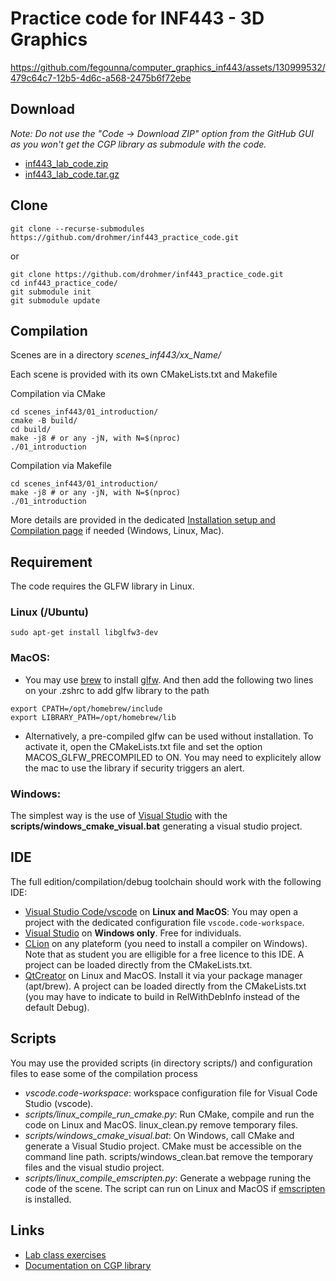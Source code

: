 # Practice code for INF443 - 3D Graphics



https://github.com/fegounna/computer_graphics_inf443/assets/130999532/479c64c7-12b5-4d6c-a568-2475b6f72ebe




## Download

_Note: Do not use the "Code -> Download ZIP" option from the GitHub GUI as you won't get the CGP library as submodule with the code._

* [inf443_lab_code.zip](https://imagecomputing.net/course/2023_2024/inf443/lab_code/inf443_lab_code.zip)
* [inf443_lab_code.tar.gz](https://imagecomputing.net/course/2023_2024/inf443/lab_code/inf443_lab_code.tar.gz)

## Clone

```
git clone --recurse-submodules https://github.com/drohmer/inf443_practice_code.git
```

or

```
git clone https://github.com/drohmer/inf443_practice_code.git
cd inf443_practice_code/
git submodule init
git submodule update
```




## Compilation

Scenes are in a directory _scenes_inf443/xx_Name/_

Each scene is provided with its own CMakeLists.txt and Makefile

Compilation via CMake
```
cd scenes_inf443/01_introduction/
cmake -B build/
cd build/
make -j8 # or any -jN, with N=$(nproc)
./01_introduction
```

Compilation via Makefile
```
cd scenes_inf443/01_introduction/
make -j8 # or any -jN, with N=$(nproc)
./01_introduction
```

More details are provided in the dedicated [Installation setup and Compilation page](https://imagecomputing.net/cgp/compilation) if needed (Windows, Linux, Mac).

## Requirement

The code requires the GLFW library in Linux.

### Linux (/Ubuntu)

```
sudo apt-get install libglfw3-dev
```

### MacOS:

* You may use [brew](https://brew.sh/) to install [glfw](https://formulae.brew.sh/formula/glfw). And then add the following two lines on your .zshrc to add glfw library to the path
```
export CPATH=/opt/homebrew/include
export LIBRARY_PATH=/opt/homebrew/lib
```

* Alternatively, a pre-compiled glfw can be used without installation. To activate it, open the CMakeLists.txt file and set the option MACOS_GLFW_PRECOMPILED to ON. You may need to explicitely allow the mac to use the library if security triggers an alert.

### Windows:

The simplest way is the use of [Visual Studio](https://visualstudio.microsoft.com/downloads/) with the __scripts/windows_cmake_visual.bat__ generating a visual studio project.


## IDE

The full edition/compilation/debug toolchain should work with the following IDE:

* [Visual Studio Code/vscode](https://code.visualstudio.com/) on **Linux and MacOS**: You may open a project with the dedicated configuration file `vscode.code-workspace`.
* [Visual Studio](https://visualstudio.microsoft.com/downloads/) on **Windows only**. Free for individuals.
* [CLion](https://www.jetbrains.com/clion) on any plateform (you need to install a compiler on Windows). Note that as student you are elligible for a free licence to this IDE. A project can be loaded directly from the CMakeLists.txt.
* [QtCreator](https://www.qt.io/product/development-tools) on Linux and MacOS. Install it via your package manager (apt/brew). A project can be loaded directly from the CMakeLists.txt (you may have to indicate to build in RelWithDebInfo instead of the default Debug).


## Scripts

You may use the provided scripts (in directory scripts/) and configuration files to ease some of the compilation process
* _vscode.code-workspace_: workspace configuration file for Visual Code Studio (vscode). 
* _scripts/linux_compile_run_cmake.py_: Run CMake, compile and run the code on Linux and MacOS. linux_clean.py remove temporary files.
* _scripts/windows_cmake_visual.bat_: On Windows, call CMake and generate a Visual Studio project. CMake must be accessible on the command line path. scripts/windows_clean.bat remove the temporary files and the visual studio project.
* _scripts/linux_compile_emscripten.py_: Generate a webpage runing the code of the scene. The script can run on Linux and MacOS if [emscripten](https://emscripten.org/docs/getting_started/downloads.html) is installed.

## Links

* [Lab class exercises](https://imagecomputing.net/course/2023_2024/inf443/lab)
* [Documentation on CGP library](https://imagecomputing.net/cgp/index.html)

